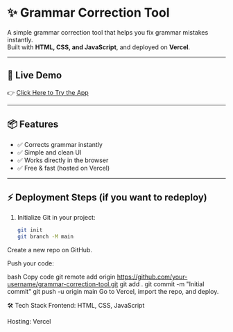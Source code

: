 # ✨ Grammar Correction Tool

A simple grammar correction tool that helps you fix grammar mistakes instantly.  
Built with **HTML, CSS, and JavaScript**, and deployed on **Vercel**.

---

## 🚀 Live Demo
👉 [Click Here to Try the App](https://grammar-correction-tool.vercel.app/)

---

## 📦 Features
- ✅ Corrects grammar instantly  
- ✅ Simple and clean UI  
- ✅ Works directly in the browser  
- ✅ Free & fast (hosted on Vercel)

---

## ⚡ Deployment Steps (if you want to redeploy)
1. Initialize Git in your project:
   ```bash
   git init
   git branch -M main
Create a new repo on GitHub.

Push your code:

bash
Copy code
git remote add origin https://github.com/your-username/grammar-correction-tool.git
git add .
git commit -m "Initial commit"
git push -u origin main
Go to Vercel, import the repo, and deploy.

🛠️ Tech Stack
Frontend: HTML, CSS, JavaScript

Hosting: Vercel

